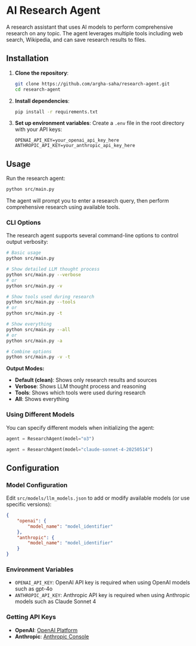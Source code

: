 # AI Research Agent

A research assistant that uses AI models to perform comprehensive research on any topic. The agent leverages multiple tools including web search, Wikipedia, and can save research results to files.

## Installation

1. **Clone the repository**:
   ```bash
   git clone https://github.com/argha-saha/research-agent.git
   cd research-agent
   ```

2. **Install dependencies**:
   ```bash
   pip install -r requirements.txt
   ```

3. **Set up environment variables**:
   Create a `.env` file in the root directory with your API keys:
   ```env
   OPENAI_API_KEY=your_openai_api_key_here
   ANTHROPIC_API_KEY=your_anthropic_api_key_here
   ```

## Usage

Run the research agent:

```bash
python src/main.py
```

The agent will prompt you to enter a research query, then perform comprehensive research using available tools.

### CLI Options

The research agent supports several command-line options to control output verbosity:

```bash
# Basic usage
python src/main.py

# Show detailed LLM thought process
python src/main.py --verbose
# or
python src/main.py -v

# Show tools used during research
python src/main.py --tools
# or
python src/main.py -t

# Show everything
python src/main.py --all
# or
python src/main.py -a

# Combine options
python src/main.py -v -t
```

**Output Modes:**
- **Default (clean)**: Shows only research results and sources
- **Verbose**: Shows LLM thought process and reasoning
- **Tools**: Shows which tools were used during research
- **All**: Shows everything 

### Using Different Models

You can specify different models when initializing the agent:

```python
agent = ResearchAgent(model="o3")
```
```python
agent = ResearchAgent(model="claude-sonnet-4-20250514")
```

## Configuration

### Model Configuration

Edit `src/models/llm_models.json` to add or modify available models (or use specific versions):

```json
{
    "openai": {
        "model_name": "model_identifier"
    },
    "anthropic": {
        "model_name": "model_identifier"
    }
}
```

### Environment Variables
- `OPENAI_API_KEY`: OpenAI API key is required when using OpenAI models such as gpt-4o
- `ANTHROPIC_API_KEY`: Anthropic API key is required when using Anthropic models such as Claude Sonnet 4

### Getting API Keys
- **OpenAI**: [OpenAI Platform](https://platform.openai.com/)
- **Anthropic**: [Anthropic Console](https://console.anthropic.com/)